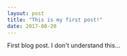 ```yaml
---
layout: post
title: "This is my first post!"
date: 2017-08-20
---
```


First blog post. I don't understand this...
